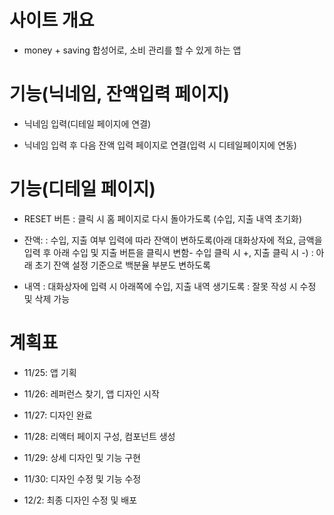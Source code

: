 # 사이트 개요

- money + saving 합성어로, 소비 관리를 할 수 있게 하는 앱

# 기능(닉네임, 잔액입력 페이지)

- 닉네임 입력(디테일 페이지에 연결)

- 닉네임 입력 후 다음 잔액 입력 페이지로 연결(입력 시 디테일페이지에 연동)

# 기능(디테일 페이지)

- RESET 버튼
  : 클릭 시 홈 페이지로 다시 돌아가도록
  (수입, 지출 내역 초기화)

- 잔액:
  : 수입, 지출 여부 입력에 따라 잔액이 변하도록(아래 대화상자에 적요, 금액을 입력 후 아래 수입 및 지출 버튼을 클릭시 변함- 수입 클릭 시 +, 지출 클릭 시 -)
  : 아래 초기 잔액 설정 기준으로 백분율 부분도 변하도록

- 내역
  : 대화상자에 입력 시 아래쪽에 수입, 지출 내역 생기도록
  : 잘못 작성 시 수정 및 삭제 가능

# 계획표

- 11/25: 앱 기획

- 11/26: 레퍼런스 찾기, 앱 디자인 시작

- 11/27: 디자인 완료

- 11/28: 리액터 페이지 구성, 컴포넌트 생성

- 11/29: 상세 디자인 및 기능 구현

- 11/30: 디자인 수정 및 기능 수정

- 12/2: 최종 디자인 수정 및 배포
